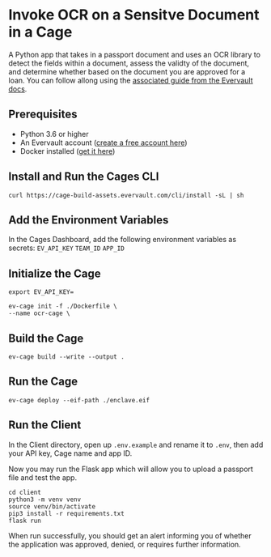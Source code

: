 # Invoke OCR on a Sensitve Document in a Cage

A Python app that takes in a passport document and uses an OCR library to detect the fields within a document, assess the validty of the document, and determine whether based on the document you are approved for a loan. You can follow allong using the [associated guide from the Evervault docs](https://docs.evervault.com/guides/cages-ocr).


## Prerequisites

- Python 3.6 or higher
- An Evervault account ([create a free account here](https://app.evervault.com/register))
- Docker installed ([get it here](https://docs.docker.com/get-docker/))


## Install and Run the Cages CLI

```
curl https://cage-build-assets.evervault.com/cli/install -sL | sh
```


## Add the Environment Variables
In the Cages Dashboard, add the following environment variables as secrets:
`EV_API_KEY`
`TEAM_ID`
`APP_ID`


## Initialize the Cage

```
export EV_API_KEY=

ev-cage init -f ./Dockerfile \
--name ocr-cage \
```


## Build the Cage

`ev-cage build --write --output .`


## Run the Cage

`ev-cage deploy --eif-path ./enclave.eif`

## Run the Client

In the Client directory, open up `.env.example` and rename it to `.env`, then add your API key, Cage name and app ID.

Now you may run the Flask app which will allow you to upload a passport file and test the app. 

```
cd client
python3 -m venv venv
source venv/bin/activate
pip3 install -r requirements.txt
flask run
```

When run successfully, you should get an alert informing you of whether the application was approved, denied, or requires further information.
